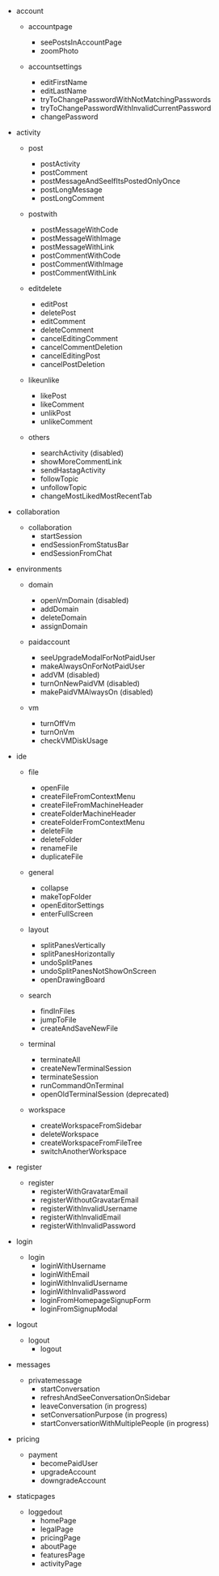- account

  - accountpage
    - seePostsInAccountPage
    - zoomPhoto

  - accountsettings
    - editFirstName
    - editLastName
    - tryToChangePasswordWithNotMatchingPasswords
    - tryToChangePasswordWithInvalidCurrentPassword
    - changePassword


- activity

  - post
    - postActivity
    - postComment
    - postMessageAndSeeIfItsPostedOnlyOnce
    - postLongMessage
    - postLongComment

  - postwith
    - postMessageWithCode
    - postMessageWithImage
    - postMessageWithLink
    - postCommentWithCode
    - postCommentWithImage
    - postCommentWithLink

  - editdelete
    - editPost
    - deletePost
    - editComment
    - deleteComment
    - cancelEditingComment
    - cancelCommentDeletion
    - cancelEditingPost
    - cancelPostDeletion

  - likeunlike
    - likePost
    - likeComment
    - unlikPost
    - unlikeComment

  - others
    - searchActivity (disabled)
    - showMoreCommentLink
    - sendHastagActivity
    - followTopic
    - unfollowTopic
    - changeMostLikedMostRecentTab


- collaboration
  - collaboration
    - startSession
    - endSessionFromStatusBar
    - endSessionFromChat


- environments
  - domain
    - openVmDomain (disabled)
    - addDomain
    - deleteDomain
    - assignDomain

  - paidaccount
    - seeUpgradeModalForNotPaidUser
    - makeAlwaysOnForNotPaidUser
    - addVM (disabled)
    - turnOnNewPaidVM (disabled)
    - makePaidVMAlwaysOn (disabled)

  - vm
    - turnOffVm
    - turnOnVm
    - checkVMDiskUsage


- ide
  - file
    - openFile
    - createFileFromContextMenu
    - createFileFromMachineHeader
    - createFolderMachineHeader
    - createFolderFromContextMenu
    - deleteFile
    - deleteFolder
    - renameFile
    - duplicateFile

  - general
    - collapse
    - makeTopFolder
    - openEditorSettings
    - enterFullScreen

  - layout
    - splitPanesVertically
    - splitPanesHorizontally
    - undoSplitPanes
    - undoSplitPanesNotShowOnScreen
    - openDrawingBoard

  - search
    - findInFiles
    - jumpToFile
    - createAndSaveNewFile

  - terminal
    - terminateAll
    - createNewTerminalSession
    - terminateSession
    - runCommandOnTerminal
    - openOldTerminalSession (deprecated)

  - workspace
    - createWorkspaceFromSidebar
    - deleteWorkspace
    - createWorkspaceFromFileTree
    - switchAnotherWorkspace


- register
  - register
    - registerWithGravatarEmail
    - registerWithoutGravatarEmail
    - registerWithInvalidUsername
    - registerWithInvalidEmail
    - registerWithInvalidPassword


- login
  - login
    - loginWithUsername
    - loginWithEmail
    - loginWithInvalidUsername
    - loginWithInvalidPassword
    - loginFromHomepageSignupForm
    - loginFromSignupModal


- logout
  - logout
    - logout


- messages
  - privatemessage
    - startConversation
    - refreshAndSeeConversationOnSidebar
    - leaveConversation (in progress)
    - setConversationPurpose (in progress)
    - startConversationWithMultiplePeople (in progress)


- pricing
  - payment
    - becomePaidUser
    - upgradeAccount
    - downgradeAccount


- staticpages
  - loggedout
    - homePage
    - legalPage
    - pricingPage
    - aboutPage
    - featuresPage
    - activityPage
